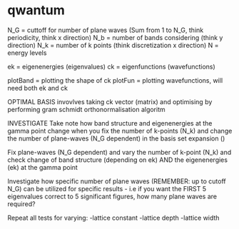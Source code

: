 # qwantum

N_G = cuttoff for number of plane waves (Sum from 1 to N_G, think periodicity, think x direction)
N_b = number of bands considering (think y direction)
N_k = number of k points (think discretization x direction)
N = energy levels


ek = eigenenergies (eigenvalues)
ck = eigenfunctions (wavefunctions)


plotBand = plotting the shape of ck
plotFun = plotting wavefunctions, will need both ek and ck


OPTIMAL BASIS
invovlves taking ck vector (matrix) and optimising by performing gram schmidt orthonormalisation algoritm


INVESTIGATE
Take note how band structure and eigenenergies at the gamma point change when you fix the number of k-points (N_k)
and change the number of plane-waves (N_G dependent) in the basis set expansion ()

Fix plane-waves (N_G dependent) and vary the number of k-point (N_k) and check change of band structure (depending on ek) AND the eigenenergies (ek) at the gamma point

Investigate how specific number of plane waves (REMEMBER: up to cutoff N_G) can be utilized for specific results - 
i.e if you want the FIRST 5 eigenvalues correct to 5 significant figures, how many plane waves are required?

Repeat all tests for varying:
-lattice constant
-lattice depth
-lattice width
 


